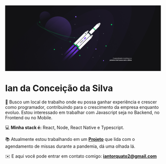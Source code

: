 <p align="center"> <img  align="center" src="https://github.com/IanTorquato/IanTorquato/blob/master/1%20-%20NLW%20%2302%20-%202560x1080.jpg?raw=true"/> </p>

<h1> Ian da Conceição da Silva  </h1>

:pencil: Busco um local de trabalho onde eu possa ganhar experiência e crescer como programador, contribuindo para o crescimento da empresa enquanto evoluo.
Estou interessado em trabalhar com Javascript seja no Backend, no Frontend ou no Mobile. <br/>

💻 **Minha stack é:** React, Node, React Native e Typescript.

📚 Atualmente estou trabalhando em um **[Projeto](https://github.com/IanTorquato/Projeto_PSCJ)** que lida com o agendamento de missas durante a pandemia, dá uma olhada lá.

✉️ E aqui você pode entrar em contato comigo: **iantorquato2@gmail.com**
